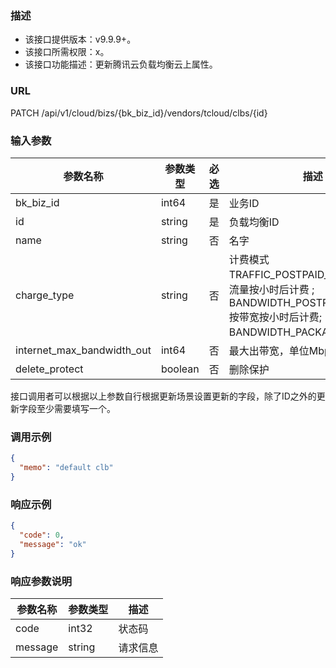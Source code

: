 ### 描述

- 该接口提供版本：v9.9.9+。
- 该接口所需权限：x。
- 该接口功能描述：更新腾讯云负载均衡云上属性。

### URL

PATCH /api/v1/cloud/bizs/{bk_biz_id}/vendors/tcloud/clbs/{id}

### 输入参数

| 参数名称                       | 参数类型    | 必选 | 描述                                                                                                      |
|----------------------------|---------|----|---------------------------------------------------------------------------------------------------------|
| bk_biz_id                  | int64   | 是  | 业务ID                                                                                                    |
| id                         | string  | 是  | 负载均衡ID                                                                                                  |
| name                       | string  | 否  | 名字                                                                                                      |
| charge_type                | string  | 否  | 计费模式 TRAFFIC_POSTPAID_BY_HOUR 按流量按小时后计费 ; BANDWIDTH_POSTPAID_BY_HOUR 按带宽按小时后计费; BANDWIDTH_PACKAGE 带宽包计费 |
| internet_max_bandwidth_out | int64   | 否  | 最大出带宽，单位Mbps                                                                                            |
| delete_protect             | boolean | 否  | 删除保护                                                                                                    |

接口调用者可以根据以上参数自行根据更新场景设置更新的字段，除了ID之外的更新字段至少需要填写一个。

### 调用示例

```json
{
  "memo": "default clb"
}
```

### 响应示例

```json
{
  "code": 0,
  "message": "ok"
}
```

### 响应参数说明

| 参数名称    | 参数类型   | 描述   |
|---------|--------|------|
| code    | int32  | 状态码  |
| message | string | 请求信息 |